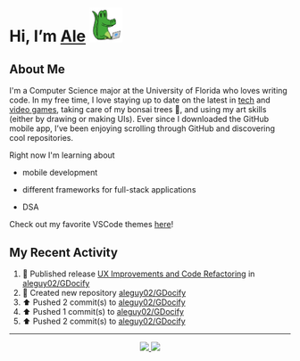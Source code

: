 <!---
Credit to @wei and @AlexanderWangY for inspiration
--->

<p>
  <h1>
    Hi, I’m <a href="https://github.com/aleguy02">Ale</a>
    <img src="public/images/gator.png" width="60">
  </h1>
<p/>

<h2>About Me</h2>

  I'm a Computer Science major at the University of Florida who loves writing code.
  In my free time, I love staying up to date on the latest in <a href="https://techcrunch.com/" target="_blank">tech</a> 
  and <a href="https://www.youtube.com/c/SkillUp" target="_blank">video games</a>, 
  taking care of my bonsai trees 🌱, 
  and using my art skills (either by drawing or making UIs).
  Ever since I downloaded the GitHub mobile app, I’ve been enjoying scrolling through GitHub and discovering cool repositories.


Right now I'm learning about
- mobile development
- different frameworks for full-stack applications
- DSA

  <!--- TODO: add button to follow profile here --->

Check out my favorite VSCode themes <a href="https://github.com/aleguy02/aleguy02/tree/main/config-files/VS%20Code/themes">here</a>!

<h2>My Recent Activity</h2>

<!--START_SECTION:activity-->
1. 🚀 Published release [UX Improvements and Code Refactoring](https://github.com/aleguy02/GDocify/releases/tag/v1.1.0) in [aleguy02/GDocify](https://github.com/aleguy02/GDocify)
2. 📔 Created new repository [aleguy02/GDocify](https://github.com/aleguy02/GDocify)
3. ⬆️ Pushed 2 commit(s) to [aleguy02/GDocify](https://github.com/aleguy02/GDocify)
4. ⬆️ Pushed 1 commit(s) to [aleguy02/GDocify](https://github.com/aleguy02/GDocify)
5. ⬆️ Pushed 2 commit(s) to [aleguy02/GDocify](https://github.com/aleguy02/GDocify)
<!--END_SECTION:activity-->


-----
<p align="center">
  <a href="https://github.com/aleguy02">
    <img src="https://img.shields.io/badge/github-@aleguy02-211F1F?logo=github&logoColor=white&style=flat-square" />
  </a>
  <a href="https://www.linkedin.com/in/alejandrovillate1/">
    <img src="https://img.shields.io/badge/linkedin-Alejandro_Villate-0072B1?logo=linkedin&style=flat-square" />
  </a>
</p>
